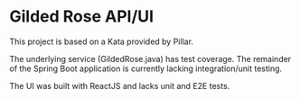 # Gilded Rose API/UI

This project is based on a Kata provided by Pillar.

The underlying service (GildedRose.java) has test coverage. The remainder of the Spring Boot application is currently lacking integration/unit testing.

The UI was built with ReactJS and lacks unit and E2E tests.

